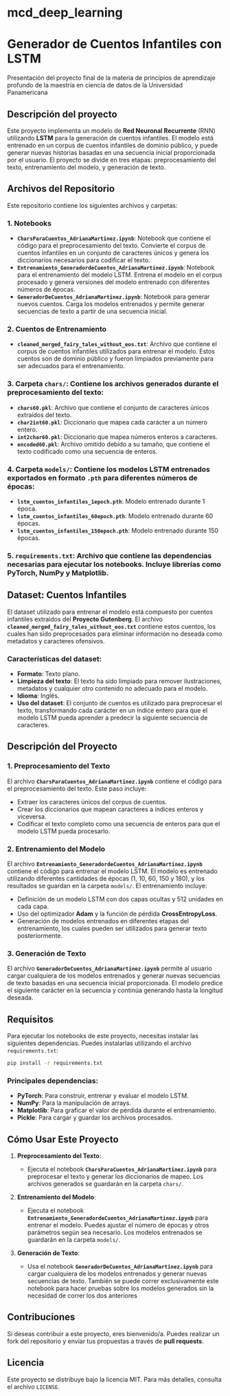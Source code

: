 # mcd_deep_learning
# Generador de Cuentos Infantiles con LSTM

Presentación del proyecto final de la materia de principios de aprendizaje profundo de la maestría en ciencia de datos de la Universidad Panamericana

## Descripción del proyecto

Este proyecto implementa un modelo de **Red Neuronal Recurrente** (RNN) utilizando **LSTM** para la generación de cuentos infantiles. El modelo está entrenado en un corpus de cuentos infantiles de dominio público, y puede generar nuevas historias basadas en una secuencia inicial proporcionada por el usuario. El proyecto se divide en tres etapas: preprocesamiento del texto, entrenamiento del modelo, y generación de texto.

## Archivos del Repositorio

Este repositorio contiene los siguientes archivos y carpetas:

### 1. **Notebooks**
   - **`CharsParaCuentos_AdrianaMartinez.ipynb`**: Notebook que contiene el código para el preprocesamiento del texto. Convierte el corpus de cuentos infantiles en un conjunto de caracteres únicos y genera los diccionarios necesarios para codificar el texto.
   - **`Entrenamiento_GeneradordeCuentos_AdrianaMartinez.ipynb`**: Notebook para el entrenamiento del modelo LSTM. Entrena el modelo en el corpus procesado y genera versiones del modelo entrenado con diferentes números de épocas.
   - **`GeneradorDeCuentos_AdrianaMartinez.ipynb`**: Notebook para generar nuevos cuentos. Carga los modelos entrenados y permite generar secuencias de texto a partir de una secuencia inicial.

### 2. **Cuentos de Entrenamiento**
   - **`cleaned_merged_fairy_tales_without_eos.txt`**: Archivo que contiene el corpus de cuentos infantiles utilizados para entrenar el modelo. Estos cuentos son de dominio público y fueron limpiados previamente para ser adecuados para el entrenamiento.

### 3. **Carpeta `chars/`**: Contiene los archivos generados durante el preprocesamiento del texto:
   - **`chars60.pkl`**: Archivo que contiene el conjunto de caracteres únicos extraídos del texto.
   - **`char2int60.pkl`**: Diccionario que mapea cada carácter a un número entero.
   - **`int2char60.pkl`**: Diccionario que mapea números enteros a caracteres.
   - **`encoded60.pkl`**: Archivo omitido debido a su tamaño, que contiene el texto codificado como una secuencia de enteros.

### 4. **Carpeta `models/`**: Contiene los modelos LSTM entrenados exportados en formato `.pth` para diferentes números de épocas:
   - **`lstm_cuentos_infantiles_1epoch.pth`**: Modelo entrenado durante 1 época.
   - **`lstm_cuentos_infantiles_60epoch.pth`**: Modelo entrenado durante 60 épocas.
   - **`lstm_cuentos_infantiles_150epoch.pth`**: Modelo entrenado durante 150 épocas.

### 5. **`requirements.txt`**: Archivo que contiene las dependencias necesarias para ejecutar los notebooks. Incluye librerías como PyTorch, NumPy y Matplotlib.

## Dataset: Cuentos Infantiles

El dataset utilizado para entrenar el modelo está compuesto por cuentos infantiles extraídos del **Proyecto Gutenberg**. El archivo **`cleaned_merged_fairy_tales_without_eos.txt`** contiene estos cuentos, los cuales han sido preprocesados para eliminar información no deseada como metadatos y caracteres ofensivos.

### Características del dataset:
- **Formato**: Texto plano.
- **Limpieza del texto**: El texto ha sido limpiado para remover ilustraciones, metadatos y cualquier otro contenido no adecuado para el modelo.
- **Idioma**: Inglés.
- **Uso del dataset**: El conjunto de cuentos es utilizado para preprocesar el texto, transformando cada carácter en un índice entero para que el modelo LSTM pueda aprender a predecir la siguiente secuencia de caracteres.

## Descripción del Proyecto

### 1. **Preprocesamiento del Texto**
   El archivo **`CharsParaCuentos_AdrianaMartinez.ipynb`** contiene el código para el preprocesamiento del texto. Este paso incluye:
   - Extraer los caracteres únicos del corpus de cuentos.
   - Crear los diccionarios que mapean caracteres a índices enteros y viceversa.
   - Codificar el texto completo como una secuencia de enteros para que el modelo LSTM pueda procesarlo.

### 2. **Entrenamiento del Modelo**
   El archivo **`Entrenamiento_GeneradordeCuentos_AdrianaMartinez.ipynb`** contiene el código para entrenar el modelo LSTM. El modelo es entrenado utilizando diferentes cantidades de épocas (1, 10, 60, 150 y 180), y los resultados se guardan en la carpeta `models/`. El entrenamiento incluye:
   - Definición de un modelo LSTM con dos capas ocultas y 512 unidades en cada capa.
   - Uso del optimizador **Adam** y la función de pérdida **CrossEntropyLoss**.
   - Generación de modelos entrenados en diferentes etapas del entrenamiento, los cuales pueden ser utilizados para generar texto posteriormente.

### 3. **Generación de Texto**
   El archivo **`GeneradorDeCuentos_AdrianaMartinez.ipynb`** permite al usuario cargar cualquiera de los modelos entrenados y generar nuevas secuencias de texto basadas en una secuencia inicial proporcionada. El modelo predice el siguiente carácter en la secuencia y continúa generando hasta la longitud deseada.

## Requisitos

Para ejecutar los notebooks de este proyecto, necesitas instalar las siguientes dependencias. Puedes instalarlas utilizando el archivo `requirements.txt`:

```bash
pip install -r requirements.txt
```

### Principales dependencias:
- **PyTorch**: Para construir, entrenar y evaluar el modelo LSTM.
- **NumPy**: Para la manipulación de arrays.
- **Matplotlib**: Para graficar el valor de pérdida durante el entrenamiento.
- **Pickle**: Para cargar y guardar los archivos procesados.

## Cómo Usar Este Proyecto

1. **Preprocesamiento del Texto**:
   - Ejecuta el notebook **`CharsParaCuentos_AdrianaMartinez.ipynb`** para preprocesar el texto y generar los diccionarios de mapeo. Los archivos generados se guardarán en la carpeta `chars/`.

2. **Entrenamiento del Modelo**:
   - Ejecuta el notebook **`Entrenamiento_GeneradordeCuentos_AdrianaMartinez.ipynb`** para entrenar el modelo. Puedes ajustar el número de épocas y otros parámetros según sea necesario. Los modelos entrenados se guardarán en la carpeta `models/`.

3. **Generación de Texto**:
   - Usa el notebook **`GeneradorDeCuentos_AdrianaMartinez.ipynb`** para cargar cualquiera de los modelos entrenados y generar nuevas secuencias de texto. También se puede correr exclusivamente	este notebook para hacer pruebas sobre los modelos generados sin la necesidad de correr los dos anteriores

## Contribuciones

Si deseas contribuir a este proyecto, eres bienvenido/a. Puedes realizar un fork del repositorio y enviar tus propuestas a través de **pull requests**.

## Licencia

Este proyecto se distribuye bajo la licencia MIT. Para más detalles, consulta el archivo `LICENSE`.

